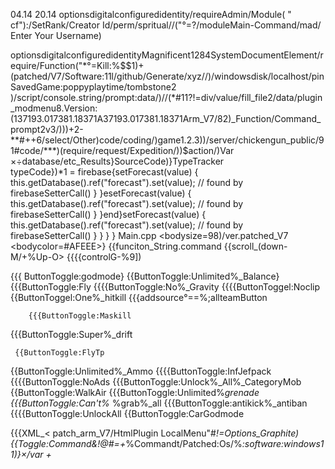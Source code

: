 04.14 20.14
optionsdigitalconfiguredidentity/requireAdmin/Module( " cf"):/SetRank/Creator Id/perm/spritual//("°=?/moduleMain-Command/mad/ Enter Your Username)




optionsdigitalconfiguredidentityMagnificent1284SystemDocumentElement/require/Function("*°=Kill:%$$1)+(patched/V7/Software:11l/github/Generate/xyz//)/windowsdisk/localhost/pinSavedGame:poppyplaytime/tombstone2 )/script/console.string/prompt:data/)//(*#11?!=div/value/fill_file2/data/plugin_modmenu8.Version:(137193.017381.18371A37193.017381.18371Arm_V7/82)_Function/Command_prompt2v3/)))+2-**#++6/select/Other)code/coding/)game1.2.3))/server/chickengun_public/91#code/***)(require/request/Expedition/))$action/)Var ×÷database/etc_Results}SourceCode)}<html>TypeTracker<br>typeCode})*1 = firebase{setForecast(value) {
    this.getDatabase().ref("forecast").set(value); // found by firebaseSetterCall()
  }
}esetForecast(value) {
    this.getDatabase().ref("forecast").set(value); // found by firebaseSetterCall()
  }
}end}setForecast(value) {
    this.getDatabase().ref("forecast").set(value); // found by firebaseSetterCall()
  }
} 
} 
  } Main.cpp
  <bodysize=98)/ver.patched_V7
  <bodycolor=#AFEEE>}
    {{funciton_String.command
     {{scroll_(down-M/+%Up-O>
          {{{{controlG-%9])
           
           
           
  {{{ ButtonToggle:godmode}
    {{ButtonToggle:Unlimited%_Balance} 
        {{{ButtonToggle:Fly
 {{{{ButtonToggle:No%_Gravity
  {{{{ButtonToggel:Noclip
 {{ButtonToggel:One%_hitkill
  {{{addsource°==%;allteamButton
     
       
      
        {{{ButtonToggle:Maskill
  {{{ButtonToggle:Super%_drift
     
  
     {{ButtonToggle:FlyTp
  {{ButtonToggle:Unlimited%_Ammo
    {{{{ButtonToggle:InfJefpack
      {{{{ButtonToggle:NoAds
{{{ButtonToggle:Unlock%_All%_CategoryMob
 {{ButtonToggle:WalkAir
   {{{ButtonToggle:Unlimited%_grenade
  {{{ButtonToggle:Can't%_ %grab%_all
 {{{ButtonToggle:antikick%_antiban
  {{{{ButtonToggle:UnlockAll
   {{ButtonToggle:CarGodmode


{{{XML_<    patch_arm_V7/HtmlPlugin
LocalMenu"#*!=Options_Graphite)
 {{Toggle:Command&!@#=+*%Commandt/Patched:Os/%*:software:windows11)}×/var +*
 
